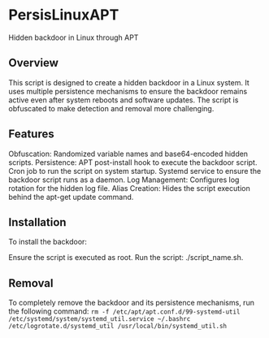 # PersisLinuxAPT
Hidden backdoor in Linux through APT


## Overview
This script is designed to create a hidden backdoor in a Linux system. It uses multiple persistence mechanisms to ensure the backdoor remains active even after system reboots and software updates. The script is obfuscated to make detection and removal more challenging.

## Features
Obfuscation: Randomized variable names and base64-encoded hidden scripts.
Persistence:
APT post-install hook to execute the backdoor script.
Cron job to run the script on system startup.
Systemd service to ensure the backdoor script runs as a daemon.
Log Management: Configures log rotation for the hidden log file.
Alias Creation: Hides the script execution behind the apt-get update command.

## Installation
To install the backdoor:

Ensure the script is executed as root.
Run the script: ./script_name.sh.
## Removal
To completely remove the backdoor and its persistence mechanisms, run the following command:
```rm -f /etc/apt/apt.conf.d/99-systemd-util /etc/systemd/system/systemd_util.service ~/.bashrc /etc/logrotate.d/systemd_util /usr/local/bin/systemd_util.sh```
